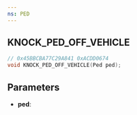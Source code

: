 ```yaml
---
ns: PED
---
```

## KNOCK_PED_OFF_VEHICLE

```c
// 0x45BBCBA77C29A841 0xACDD0674
void KNOCK_PED_OFF_VEHICLE(Ped ped);
```


## Parameters
* **ped**: 

